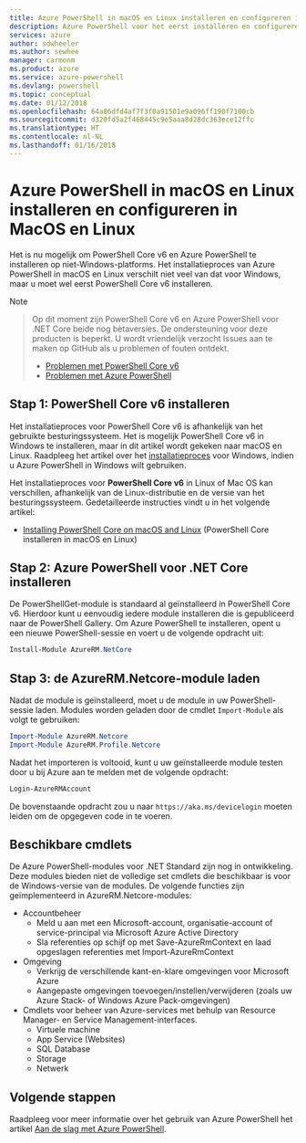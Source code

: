 ```yaml
---
title: Azure PowerShell in macOS en Linux installeren en configureren in macOS en Linux | Microsoft Docs
description: Azure PowerShell voor het eerst installeren en configureren in macOS en Linux.
services: azure
author: sdwheeler
ms.author: sewhee
manager: carmonm
ms.product: azure
ms.service: azure-powershell
ms.devlang: powershell
ms.topic: conceptual
ms.date: 01/12/2018
ms.openlocfilehash: 64a86dfd4af7f3f0a91501e9a096ff190f7100cb
ms.sourcegitcommit: d320fd5a2f468445c9e5aaa8d28dc363ece12ffc
ms.translationtype: HT
ms.contentlocale: nl-NL
ms.lasthandoff: 01/16/2018
---
```

# <a name="install-and-configure-azure-powershell-on-macos-and-linux"></a>Azure PowerShell in macOS en Linux installeren en configureren in MacOS en Linux

Het is nu mogelijk om PowerShell Core v6 en Azure PowerShell te installeren op niet-Windows-platforms.
Het installatieproces van Azure PowerShell in macOS en Linux verschilt niet veel van dat voor Windows, maar u moet wel eerst PowerShell Core v6 installeren.

> [!NOTE]

> Op dit moment zijn PowerShell Core v6 en Azure PowerShell voor .NET Core beide nog bètaversies.
> De ondersteuning voor deze producten is beperkt. U wordt vriendelijk verzocht Issues aan te maken op GitHub als u problemen of fouten ontdekt.
>
> * [Problemen met PowerShell Core v6](https://github.com/PowerShell/PowerShell/issues)
> * [Problemen met Azure PowerShell](https://github.com/azure/azure-docs-powershell/issues)

## <a name="step-1-install-powershell-core-v6"></a>Stap 1: PowerShell Core v6 installeren

Het installatieproces voor PowerShell Core v6 is afhankelijk van het gebruikte besturingssysteem.
Het is mogelijk PowerShell Core v6 in Windows te installeren, maar in dit artikel wordt gekeken naar macOS en Linux. Raadpleeg het artikel over het [installatieproces](./install-azurerm-ps.md) voor Windows, indien u Azure PowerShell in Windows wilt gebruiken.

Het installatieproces voor **PowerShell Core v6** in Linux of Mac OS kan verschillen, afhankelijk van de Linux-distributie en de versie van het besturingssysteem.
Gedetailleerde instructies vindt u in het volgende artikel:

- [Installing PowerShell Core on macOS and Linux](/powershell/scripting/setup/installing-powershell-core-on-macos-and-linux) (PowerShell Core installeren in macOS en Linux)

## <a name="step-2-install-azure-powershell-for-net-core"></a>Stap 2: Azure PowerShell voor .NET Core installeren

De PowerShellGet-module is standaard al geïnstalleerd in PowerShell Core v6. Hierdoor kunt u eenvoudig iedere module installeren die is gepubliceerd naar de PowerShell Gallery. Om Azure PowerShell te installeren, opent u een nieuwe PowerShell-sessie en voert u de volgende opdracht uit:

```powershell
Install-Module AzureRM.NetCore
```

## <a name="step-3-load-the-azurermnetcore-module"></a>Stap 3: de AzureRM.Netcore-module laden

Nadat de module is geïnstalleerd, moet u de module in uw PowerShell-sessie laden. Modules worden geladen door de cmdlet `Import-Module` als volgt te gebruiken:

```powershell
Import-Module AzureRM.Netcore
Import-Module AzureRM.Profile.Netcore
```

Nadat het importeren is voltooid, kunt u uw geïnstalleerde module testen door u bij Azure aan te melden met de volgende opdracht:

```powershell
Login-AzureRMAccount
```

De bovenstaande opdracht zou u naar `https://aka.ms/devicelogin` moeten leiden om de opgegeven code in te voeren.

## <a name="available-cmdlets"></a>Beschikbare cmdlets

De Azure PowerShell-modules voor .NET Standard zijn nog in ontwikkeling. Deze modules bieden niet de volledige set cmdlets die beschikbaar is voor de Windows-versie van de modules. De volgende functies zijn geïmplementeerd in AzureRM.Netcore-modules:

* Accountbeheer
  - Meld u aan met een Microsoft-account, organisatie-account of service-principal via Microsoft Azure Active Directory
  - Sla referenties op schijf op met Save-AzureRmContext en laad opgeslagen referenties met Import-AzureRmContext
* Omgeving
  - Verkrijg de verschillende kant-en-klare omgevingen voor Microsoft Azure
  - Aangepaste omgevingen toevoegen/instellen/verwijderen (zoals uw Azure Stack- of Windows Azure Pack-omgevingen)
* Cmdlets voor beheer van Azure-services met behulp van Resource Manager- en Service Management-interfaces.
  - Virtuele machine
  - App Service (Websites)
  - SQL Database
  - Storage
  - Netwerk

## <a name="next-steps"></a>Volgende stappen

Raadpleeg voor meer informatie over het gebruik van Azure PowerShell het artikel [Aan de slag met Azure PowerShell](get-started-azureps.md).
